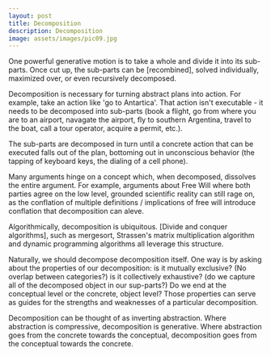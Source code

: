 ```yaml
---
layout: post
title: Decomposition
description: Decomposition
image: assets/images/pic09.jpg
---
```


One powerful generative motion is to take a whole and divide it into its sub-parts. Once cut up, the sub-parts can be [recombined], solved individually, maximized over, or even recursively decomposed.

<!-- ![Decomposition Visualization](/images/Decomposition-Image.png) -->
<!-- <p><a target="_blank" href="https://github.com/JeremyNixon/JeremyNixon.github.io/blob/master/_site/assets/images/Decomposition-Image.png"><img src="https://github.com/JeremyNixon/JeremyNixon.github.io/raw/master/_site/assets/images/Decomposition-Image.png" alt="Decomposition" style="max-width:100%;"></a></p> -->

Decomposition is necessary for turning abstract plans into action. For example, take an action like 'go to Antartica'. That action isn't executable - it needs to be decomposed into sub-parts (book a flight, go from where you are to an airport, navagate the airport, fly to southern Argentina, travel to the boat, call a tour operator, acquire a permit, etc.).  

The sub-parts are decomposed in turn until a concrete action that can be executed falls out of the plan, bottoming out in unconscious behavior (the tapping of keyboard keys, the dialing of a cell phone).

Many arguments hinge on a concept which, when decomposed, dissolves the entire argument. For example, arguments about Free Will where both parties agree on the low level, grounded scientific reality can still rage on, as the conflation of multiple definitions / implications of free will introduce conflation that decomposition can aleve.

Algorithmically, decomposition is ubiquitous. [Divide and conquer algorithms], such as mergesort, Strassen's matrix multiplication algorithm and dynamic programming algorithms all leverage this structure.

Naturally, we should decompose decomposition itself. One way is by asking about the properties of our decomposition: is it mutually exclusive? (No overlap between categories?) is it collectively exhaustive? (do we capture all of the decomposed object in our sup-parts?) Do we end at the conceptual level or the concrete, object level? Those properties can serve as guides for the strengths and weaknesses of a particular decomposition.

Decomposition can be thought of as inverting abstraction. Where abstraction is compressive, decomposition is generative. Where abstraction goes from the concrete towards the conceptual, decomposition goes from the conceptual towards the concrete.
<br>
